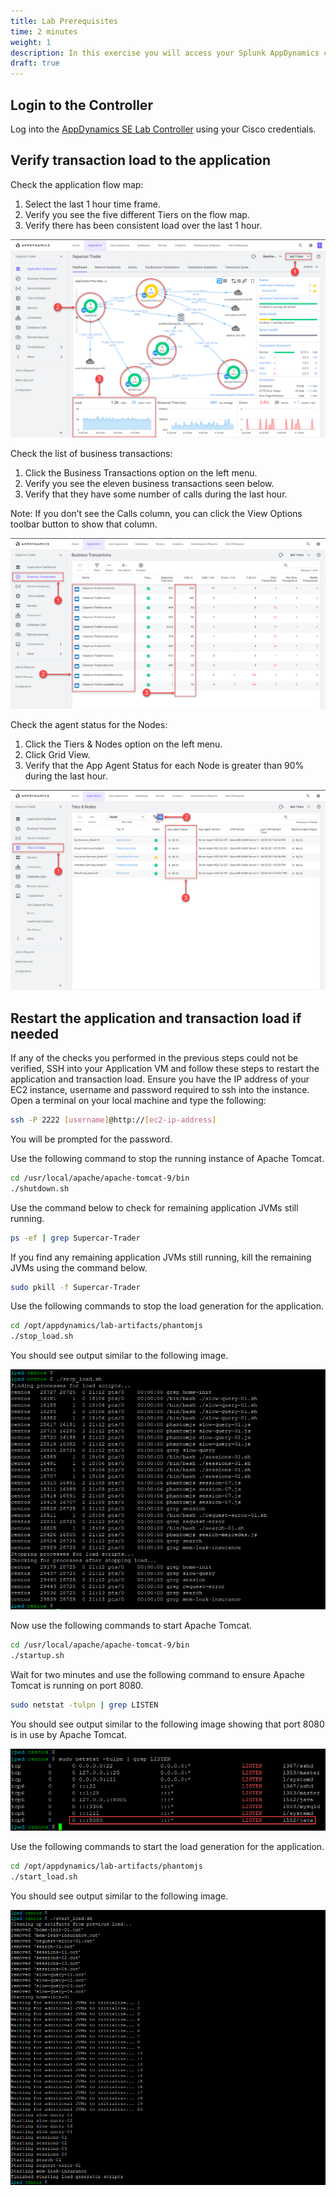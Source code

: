```yaml
---
title: Lab Prerequisites
time: 2 minutes
weight: 1
description: In this exercise you will access your Splunk AppDynamics controller, verify transaction load to the application, and restart the application and transaction load if necessary.
draft: true
---
```


## Login to the Controller
Log into the [AppDynamics SE Lab Controller](https://se-lab.saas.appdynamics.com/controller/) using your Cisco credentials.

## Verify transaction load to the application
Check the application flow map:

1. Select the last 1 hour time frame.
2. Verify you see the five different Tiers on the flow map.
3. Verify there has been consistent load over the last 1 hour.

![Verify App Load](images/verify-app-load-01.png)

Check the list of business transactions:

1. Click the Business Transactions option on the left menu.
2. Verify you see the eleven business transactions seen below.
3. Verify that they have some number of calls during the last hour.

Note: If you don’t see the Calls column, you can click the View Options toolbar button to show that column.

![Verify App Load](images/verify-app-load-02.png)

Check the agent status for the Nodes:

1. Click the Tiers & Nodes option on the left menu.
2. Click Grid View.
3. Verify that the App Agent Status for each Node is greater than 90% during the last hour.

![Verify App Load](images/verify-app-load-03.png)

## Restart the application and transaction load if needed

If any of the checks you performed in the previous steps could not be verified, SSH into your Application VM and follow these steps to restart the application and transaction load. Ensure you have the IP address of your EC2 instance, username and password required to ssh into the instance. Open a terminal on your local machine and type the following:

``` bash
ssh -P 2222 [username]@http://[ec2-ip-address]
```

You will be prompted for the password.

Use the following command to stop the running instance of Apache Tomcat.

```bash
cd /usr/local/apache/apache-tomcat-9/bin
./shutdown.sh
```
Use the command below to check for remaining application JVMs still running.

```bash
ps -ef | grep Supercar-Trader
```

If you find any remaining application JVMs still running, kill the remaining JVMs using the command below.

```bash
sudo pkill -f Supercar-Trader
```

Use the following commands to stop the load generation for the application.

```bash
cd /opt/appdynamics/lab-artifacts/phantomjs
./stop_load.sh
```

You should see output similar to the following image.

![Restart App And Load](images/restart-app-and-load-02.png)

Now use the following commands to start Apache Tomcat.

```bash
cd /usr/local/apache/apache-tomcat-9/bin
./startup.sh
```

Wait for two minutes and use the following command to ensure Apache Tomcat is running on port 8080.

```bash
sudo netstat -tulpn | grep LISTEN
```

You should see output similar to the following image showing that port 8080 is in use by Apache Tomcat.

![Restart App](images/restart-app-and-load-01.png)

Use the following commands to start the load generation for the application.

```bash
cd /opt/appdynamics/lab-artifacts/phantomjs
./start_load.sh
```

You should see output similar to the following image.

![Restart App And Load](images/restart-app-and-load-03.png)

